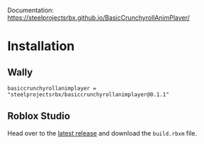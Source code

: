 Documentation: https://steelprojectsrbx.github.io/BasicCrunchyrollAnimPlayer/

# Installation

## Wally
```
basiccrunchyrollanimplayer = "steelprojectsrbx/basiccrunchyrollanimplayer@0.1.1"
```

## Roblox Studio
Head over to the [latest release](https://github.com/SteelProjectsRBX/BasicCrunchyrollAnimPlayer/releases) and download the `build.rbxm` file.